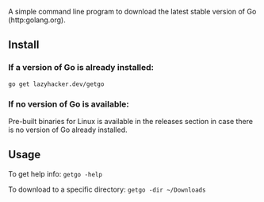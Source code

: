 A simple command line program to download the latest stable version of Go
(http:golang.org).

## Install

### If a version of Go is already installed:

`go get lazyhacker.dev/getgo`

### If no version of Go is available:

Pre-built binaries for Linux is available in the releases section in case there is no version of Go already installed.

## Usage

To get help info:
`getgo -help`

To download to a specific directory:
`getgo -dir ~/Downloads`



